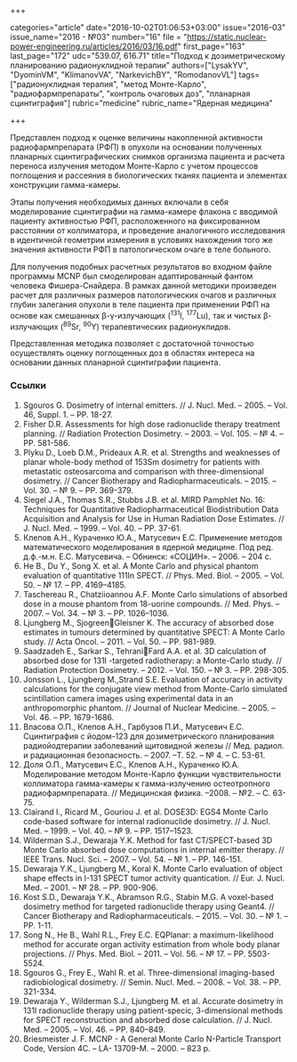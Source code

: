 +++

categories="article"
date="2016-10-02T01:06:53+03:00"
issue="2016-03"
issue_name="2016 - №03"
number="16"
file = "https://static.nuclear-power-engineering.ru/articles/2016/03/16.pdf"
first_page="163"
last_page="172"
udc="539.07, 616.71"
title="Подход к дозиметрическому планированию радионуклидной терапии"
authors=["LysakYV", "DyominVM", "KlimanovVA", "NarkevichBY", "RomodanovVL"]
tags=["радионуклидная терапия", "метод Монте-Карло", "радиофармпрепараты", "контроль очаговых доз", "планарная сцинтиграфия"]
rubric="medicine"
rubric_name="Ядерная медицина"

+++

Представлен подход к оценке величины накопленной активности радиофармпрепарата (РФП) в опухоли на основании полученных планарных сцинтиграфических снимков организма пациента и расчета переноса излучения методом Монте-Карло с учетом процессов поглощения и рассеяния в биологических тканях пациента и элементах конструкции гамма-камеры. 

Этапы получения необходимых данных включали в себя моделирование сцинтиграфии на гамма-камере флакона с вводимой пациенту активностью РФП, расположенного на фиксированном расстоянии от коллиматора, и проведение аналогичного исследования в идентичной геометрии измерения в условиях нахождения того же значения активности РФП в патологическом очаге в теле больного. 

Для получения подобных расчетных результатов во входном файле программы MCNP был смоделирован адаптированный фантом человека Фишера-Снайдера. В рамках данной методики произведен расчет для различных размеров патологических очагов и различных глубин залегания опухоли в теле пациента при применении РФП на основе как смешанных β-γ-излучающих (<sup>131</sup>I, <sup>177</sup>Lu), так и чистых β-излучающих (<sup>89</sup>Sr, <sup>90</sup>Y) терапевтических радионуклидов. 

Представленная методика позволяет с достаточной точностью осуществлять оценку поглощенных доз в областях интереса на основании данных планарной сцинтиграфии пациента.

### Ссылки

1. Sgouros G. Dosimetry of internal emitters. // J. Nucl. Med. – 2005. – Vol. 46, Suppl. 1. – PP. 18-27.
2. Fisher D.R. Assessments for high dose radionuclide therapy treatment planning. // Radiation Protection Dosimetry. – 2003. – Vol. 105. – № 4. – PP. 581-586.
3. Plyku D., Loeb D.M., Prideaux A.R. et al. Strengths and weaknesses of planar whole-body method of 153Sm dosimetry for patients with metastatic osteosarcoma and comparison with three-dimensional dosimetry. // Cancer Biotherapy and Radiopharmaceuticals. – 2015. – Vol. 30. – № 9. – PP. 369-379.
4. Siegel J.A., Thomas S.R., Stubbs J.B. et al. MIRD Pamphlet No. 16: Techniques for Quantitative Radiopharmaceutical Biodistribution Data Acquisition and Analysis for Use in Human Radiation Dose Estimates. // J. Nucl. Med. – 1999. – Vol. 40. – PP. 37-61.
5. Клепов А.Н., Кураченко Ю.А., Матусевич Е.С. Применение методов математического моделирования в ядерной медицине. Под ред. д.ф.-м.н. Е.С. Матусевича. – Обнинск: «СОЦИН». – 2006. – 204 с.
6. He B., Du Y., Song X. et al. A Monte Carlo and physical phantom evaluation of quantitative 111In SPECT. // Phys. Med. Biol. – 2005. – Vol. 50. – № 17. – PP. 4169–4185.
7. Taschereau R., Chatziioannou A.F. Monte Carlo simulations of absorbed dose in a mouse phantom from 18-uorine compounds. // Med. Phys. – 2007. – Vol. 34. – № 3. – PP. 1026–1036.
8. Ljungberg M., SjogreenGleisner K. The accuracy of absorbed dose estimates in tumours determined by quantitative SPECT: A Monte Carlo study. // Acta Oncol. – 2011. – Vol. 50. – PP. 981-989.
9. Saadzadeh E., Sarkar S., TehraniFard A.A. et al. 3D calculation of absorbed dose for 131I -targeted radiotherapy: a Monte-Carlo study. // Radiation Protection Dosimetry. – 2012. – Vol. 150. – № 3. – PP. 298-305.
10. Jonsson L., Ljungberg M.,Strand S.E. Evaluation of accuracy in activity calculations for the conjugate view method from Monte-Carlo simulated scintillation camera images using experimental data in an anthropomorphic phantom. // Journal of Nuclear Medicine. – 2005. – Vol. 46. – PP. 1679-1686.
11. Власова О.П., Клепов А.Н., Гарбузов П.И., Матусевич Е.С. Сцинтиграфия с йодом-123 для дозиметрического планирования радиойодтерапии заболеваний щитовидной железы // Мед. радиол. и радиационная безопасность. – 2007. –Т. 52. – № 4. – С. 53-61.
12. Доля О.П., Матусевич Е.С., Клепов А.Н., Кураченко Ю.А. Моделирование методом Монте-Карло функции чувствительности коллиматора гамма-камеры к гамма-излучению остеотропного радиофармпрепарата. // Медицинская физика. –2008. – №2. – С. 63-75.
13. Clairand I., Ricard M., Gouriou J. et al. DOSE3D: EGS4 Monte Carlo code-based software for internal radionuclide dosimetry. // J. Nucl. Med. – 1999. – Vol. 40. – № 9. – PP. 1517–1523.
14. Wilderman S.J., Dewaraja Y.K. Method for fast CT/SPECT-based 3D Monte Carlo absorbed dose computations in internal emitter therapy. // IEEE Trans. Nucl. Sci. – 2007. – Vol. 54. – № 1. – PP. 146-151.
15. Dewaraja Y.K., Ljungberg M., Koral K. Monte Carlo evaluation of object shape effects in I-131 SPECT tumor activity quantication. // Eur. J. Nucl. Med. – 2001. – № 28. – PP. 900-906.
16. Kost S.D., Dewaraja Y.K., Abramson R.G., Stabin M.G. A voxel-based dosimetry method for targeted radionuclide therapy using Geant4. // Cancer Biotherapy and Radiopharmaceuticals. – 2015. – Vol. 30. – № 1. – PP. 1-11.
17. Song N., He B., Wahl R.L., Frey E.C. EQPlanar: a maximum-likelihood method for accurate organ activity estimation from whole body planar projections. // Phys. Med. Biol. – 2011. – Vol. 56. – № 17. – PP. 5503-5524.
18. Sgouros G., Frey E., Wahl R. et al. Three-dimensional imaging-based radiobiological dosimetry. // Semin. Nucl. Med. – 2008. – Vol. 38. – PP. 321-334.
19. Dewaraja Y., Wilderman S.J., Ljungberg M. et al. Accurate dosimetry in 131I radionuclide therapy using patient-specic, 3-dimensional methods for SPECT reconstruction and absorbed dose calculation. // J. Nucl. Med. – 2005. – Vol. 46. – PP. 840–849.
20. Briesmeister J. F. MCNP - A General Monte Carlo N-Particle Transport Code, Version 4C. – LA- 13709-M. – 2000. – 823 p.